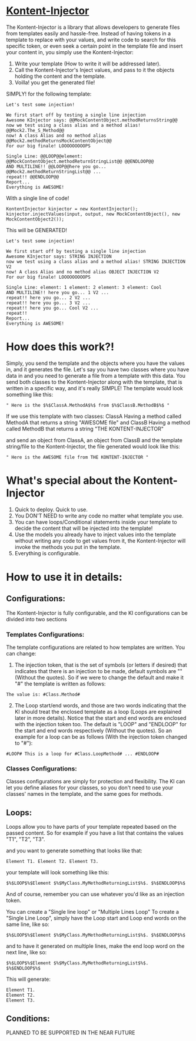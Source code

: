 
# [Kontent-Injector](https://khaledhamdy89.github.io/Kontent-Injector/)

The Kontent-Injector is a library that allows developers to generate files from templates easily and hassle-free.
Instead of having tokens in a template to replace with your values, and write code to search for this specific token, or even seek a certain point in the template file and insert your content in, you simply use the Kontent-Injector:
  1. Write your template (How to write it will be addressed later).
  2. Call the Kontent-Injector's Inject values, and pass to it the objects holding the content and the template.
  3. Voilla! you get the generated file!

SIMPLY!
for the following template:
```
Let's test some injection!

We first start off by testing a single line injection
Awesome KInjector says: @@MockContentObject.methodReturnsString@@
now we test using a class alias and a method alias! @@Mock2.The_S_Method@@
now! A class Alias and no method alias @@Mock2.methodReturnsMockContentObject@@
For our big finale! LOOOOOOOOOPS

Single Line: @@LOOP@@element: @@MockContentObject.methodReturnStringList@@ @@ENDLOOP@@
AND MULTILINE!! @@LOOP@@here you go... @@Mock2.methodReturnStringList@@ ...
repeat!! @@ENDLOOP@@
Report...
Everything is AWESOME!

```

With a single line of code!
```
KontentInjector kinjector = new KontentInjector();
kinjector.injectValues(input, output, new MockContentObject(), new MockContentObject2());
```

This will be GENERATED!

```
Let's test some injection!

We first start off by testing a single line injection
Awesome KInjector says: STRING INJECTION
now we test using a class alias and a method alias! STRING INJECTION V2
now! A class Alias and no method alias OBJECT INJECTION V2
For our big finale! LOOOOOOOOOPS

Single Line: element: 1 element: 2 element: 3 element: Cool
AND MULTILINE!! here you go... 1 V2 ...
repeat!! here you go... 2 V2 ...
repeat!! here you go... 3 V2 ...
repeat!! here you go... Cool V2 ...
repeat!!
Report...
Everything is AWESOME!

```


# How does this work?!
Simply, you send the template and the objects where you have the values in, and it generates the file.
Let's say you have two classes where you have data in and you need to generate a file from a template with this data.
You send both classes to the Kontent-Injector along with the template, that is written in a specific way, and it's really SIMPLE!
The template would look something like this:
```
" Here is the $%$ClassA.MethodA$%$ from $%$ClassB.MethodB$%$ "
```
If we use this template with two classes:
ClassA
Having a method called MethodA that returns a string "AWESOME file"
and ClassB
Having a method called MethodB that returns a string "THE KONTENT-INJECTOR"

and send an object from ClassA, an object from ClassB and the template string/file to the Kontent-Injector, the file generated would look like this:
```
" Here is the AWESOME file from THE KONTENT-INJECTOR "
```
# What's special about the Kontent-Injector
1. Quick to deploy. Quick to use. 
2. You DON'T NEED to write any code no matter what template you use.
3. You can have loops/Conditional statements inside your template to decide the content that will be injected into the template!
4. Use the models you already have to inject values into the template without writing any code to get values from it, the Kontent-Injector will invoke the methods you put in the template.
5. Everything is configurable.

# How to use it in details:
## Configurations:
The Kontent-Injector is fully configurable, and the KI configurations can be divided into two sections
### Templates Configurations:
The template configurations are related to how templates are written.
You can change:
1. The injection token, that is the set of symbols (or letters if desired) that indicates that there is an injection to be made, default symbols are "$%$" (Without the quotes). So if we were to change the default and make it "#" the template is written as follows:
```
The value is: #Class.Method#
```
2. The Loop start/end words, and those are two words indicating that the KI should treat the enclosed template as a loop (Loops are explained later in more details). Notice that the start and end words are enclosed with the injection token too. The default is "LOOP" and "ENDLOOP" for the start and end words respectively (Without the quotes). So an example for a loop can be as follows (With the injection token changed to "#"):
```
#LOOP# This is a loop for #Class.LoopMethod# ... #ENDLOOP#
```
### Classes Configurations:
Classes configurations are simply for protection and flexibility. The KI can let you define aliases for your classes, so you don't need to use your classes' names in the template, and the same goes for methods.
## Loops:
Loops allow you to have parts of your template repeated based on the passed content.
So for example if you have a list that contains the values "T1", "T2", "T3".

and you want to generate something that looks like that:
```
Element T1. Element T2. Element T3. 
```

your template will look something like this:
```
$%$LOOP$%$Element $%$MyClass.MyMethodReturningList$%$. $%$ENDLOOP$%$
```
And of course, remember you can use whatever you'd like as an injection token.

You can create a "Single line loop" or "Multiple Lines Loop"
To create a "Single Line Loop", simply have the Loop start and Loop end words on the same line, like so:

```
$%$LOOP$%$Element $%$MyClass.MyMethodReturningList$%$. $%$ENDLOOP$%$
```

and to have it generated on multiple lines, make the end loop word on the next line, like so:

```
$%$LOOP$%$Element $%$MyClass.MyMethodReturningList$%$. 
$%$ENDLOOP$%$
```
This will generate:
```
Element T1. 
Element T2. 
Element T3. 
```

## Conditions:
PLANNED TO BE SUPPORTED IN THE NEAR FUTURE
